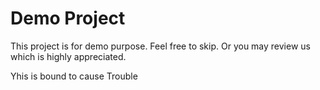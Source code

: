 # Demo Project
This project is for demo purpose.
Feel free to skip.
Or you may review us which is highly appreciated.

Yhis is bound to cause Trouble
